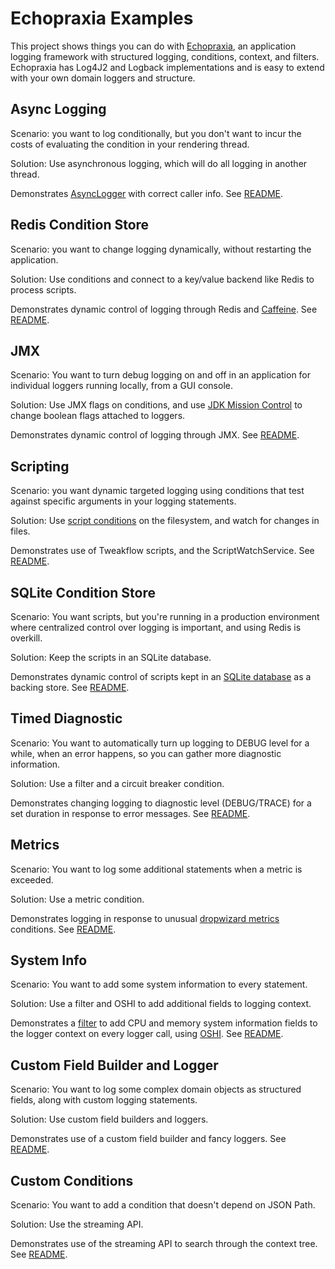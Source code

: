 # Echopraxia Examples

This project shows things you can do with [Echopraxia](https://github.com/tersesystems/echopraxia), an application logging framework with structured logging, conditions, context, and filters.  Echopraxia has Log4J2 and Logback implementations and is easy to extend with your own domain loggers and structure.

## Async Logging

Scenario: you want to log conditionally, but you don't want to incur the costs of evaluating the condition in your rendering thread.

Solution: Use asynchronous logging, which will do all logging in another thread.

Demonstrates [AsyncLogger](https://github.com/tersesystems/echopraxia#asynchronous-logging) with correct caller info.  See [README](async/README.md).

## Redis Condition Store

Scenario: you want to change logging dynamically, without restarting the application.

Solution: Use conditions and connect to a key/value backend like Redis to process scripts.

Demonstrates dynamic control of logging through Redis and [Caffeine](https://github.com/ben-manes/caffeine). See [README](redis/README.md).

## JMX

Scenario: You want to turn debug logging on and off in an application for individual loggers running locally, from a GUI console. 

Solution: Use JMX flags on conditions, and use [JDK Mission Control](https://github.com/openjdk/jmc#downloading-builds) to change boolean flags attached to loggers.

Demonstrates dynamic control of logging through JMX. See [README](jmx/README.md).

## Scripting 

Scenario: you want dynamic targeted logging using conditions that test against specific arguments in your logging statements.

Solution: Use [script conditions](https://github.com/tersesystems/echopraxia#dynamic-conditions-with-scripts) on the filesystem, and watch for changes in files.

Demonstrates use of Tweakflow scripts, and the ScriptWatchService. See [README](script/README.md).

## SQLite Condition Store

Scenario: You want scripts, but you're running in a production environment where centralized control over logging is important, and using Redis is overkill.

Solution: Keep the scripts in an SQLite database.

Demonstrates dynamic control of scripts kept in an [SQLite database](sqlite.org/) as a backing store.  See [README](conditionstore/README.md).

## Timed Diagnostic

Scenario: You want to automatically turn up logging to DEBUG level for a while, when an error happens, so you can gather more diagnostic information.

Solution: Use a filter and a circuit breaker condition.

Demonstrates changing logging to diagnostic level (DEBUG/TRACE) for a set duration in response to error messages.  See [README](timed-diagnostic/README.md).

## Metrics

Scenario: You want to log some additional statements when a metric is exceeded.

Solution: Use a metric condition.

Demonstrates logging in response to unusual [dropwizard metrics](https://metrics.dropwizard.io/4.2.0/) conditions.  See [README](metrics/README.md).

## System Info

Scenario: You want to add some system information to every statement.

Solution: Use a filter and OSHI to add additional fields to logging context.

Demonstrates a [filter](https://github.com/tersesystems/echopraxia#filters) to add CPU and memory system information fields to the logger context on every logger call, using [OSHI](https://github.com/oshi/oshi).  See [README](system-info/README.md).

## Custom Field Builder and Logger

Scenario: You want to log some complex domain objects as structured fields, along with custom logging statements.

Solution: Use custom field builders and loggers.

Demonstrates use of a custom field builder and fancy loggers.  See [README](custom-field-builder/README.md).

## Custom Conditions

Scenario: You want to add a condition that doesn't depend on JSON Path.

Solution: Use the streaming API.

Demonstrates use of the streaming API to search through the context tree.  See [README](custom-condition/README.md).